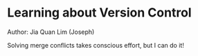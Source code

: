 # Learning about Version Control

Author: Jia Quan Lim (Joseph)

Solving merge conflicts takes conscious effort, but I can do it!
